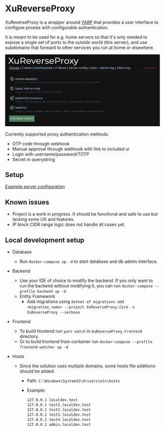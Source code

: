 # XuReverseProxy

XuReverseProxy is a wrapper around [YARP](https://github.com/microsoft/reverse-proxy) that provides a user interface to configure proxies with configurable authentication.

It is meant to be used for e.g. home servers so that it's only needed to expose a single set of ports to the outside world (this server), and use subdomains that forward to other services you run at home or elsewhere.

![Screenshot](/docs/proxies.png?raw=true "Screenshot")

Currently supported proxy authentication methods:

* OTP code through webhook
* Manual approval through webhook with link to included ui
* Login with username/password/TOTP
* Secret in querystring

## Setup

[Example server configuration](docs/docker-example/README.md)

## Known issues

* Project is a work in progress. It should be functional and safe to use but lacking some UX and features.
* IP block CIDR range logic does not handle all cases yet.

## Local development setup

* Database
  * Run `docker-compose up -d` to start database and db admin interface.

* Backend
  * Use your IDE of choice to modify the backend. If you only want to run the backend without modifying it, you can run `docker-compose --profile backend up -d`.
  * Entity Framework
    * Add migrations using `dotnet ef migrations add <migration_name> --project XuReverseProxy.Core -s XuReverseProxy --verbose`
  
* Frontend
  * To build frontend run `yarn watch` in `XuReverseProxy.Frontend` directory.
  * Or to build frontend from container run `docker-compose --profile frontend-watcher up -d`

* Hosts
  * Since the solution uses multiple domains, some hosts file additions should be added.
    * Path: `C:\Windows\System32\drivers\etc\hosts`
    * Example:

        ```hosts
        127.0.0.1 localdev.test
        127.0.0.1 test1.localdev.test
        127.0.0.1 test2.localdev.test
        127.0.0.1 test3.localdev.test
        127.0.0.1 test4.localdev.test
        127.0.0.1 admin.localdev.test
        ```
